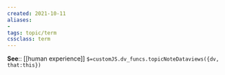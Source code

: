```yaml
---
created: 2021-10-11
aliases:
-
tags: topic/term
cssclass: term
---
```


**See**:: [[human experience]]
`$=customJS.dv_funcs.topicNoteDataviews({dv, that:this})`
